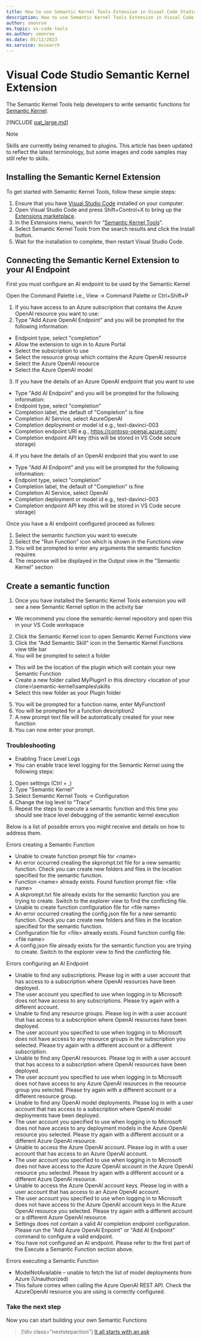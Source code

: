```yaml
---
title: How to use Semantic Kernel Tools Extension in Visual Code Studio
description: How to use Semantic Kernel Tools Extension in Visual Code Studio
author: smonroe
ms.topic: vs-code-tools
ms.author: smonroe
ms.date: 05/12/2023
ms.service: mssearch
---
```

# Visual Code Studio Semantic Kernel Extension

The Semantic Kernel Tools help developers to write semantic functions for [Semantic Kernel](https://github.com/microsoft/semantic-kernel).

[!INCLUDE [pat_large.md](../includes/pat_large.md)]

> [!Note]
> Skills are currently being renamed to plugins. This article has been updated to reflect the latest terminology, but some images and code samples may still refer to skills.

## Installing the Semantic Kernel Extension

To get started with Semantic Kernel Tools, follow these simple steps:
1. Ensure that you have [Visual Studio Code](https://code.visualstudio.com/) installed on your computer.
2. Open Visual Studio Code and press Shift+Control+X to bring up the [Extensions marketplace](https://marketplace.visualstudio.com/).
3. In the Extensions menu, search for “[Semantic Kernel Tools](https://marketplace.visualstudio.com/items?itemName=ms-semantic-kernel.semantic-kernel)“.
4. Select Semantic Kernel Tools from the search results and click the Install button.
5. Wait for the installation to complete, then restart Visual Studio Code.


## Connecting the Semantic Kernel Extension to your AI Endpoint

First you must configure an AI endpoint to be used by the Semantic Kernel

Open the Command Palette i.e., View -> Command Palette or Ctrl+Shift+P
1.  If you have access to an Azure subscription that contains the Azure OpenAI resource you want to use:
2. Type "Add Azure OpenAI Endpoint" and you will be prompted for the following information:
 - Endpoint type, select "completion"
 - Allow the extension to sign in to Azure Portal
 - Select the subscription to use
 - Select the resource group which contains the Azure OpenAI resource
 - Select the Azure OpenAI resource
 - Select the Azure OpenAI model
3. If you have the details of an Azure OpenAI endpoint that you want to use
 - Type "Add AI Endpoint" and you will be prompted for the following information:
 - Endpoint type, select "completion"
 - Completion label, the default of "Completion" is fine
 - Completion AI Service, select AzureOpenAI
 - Completion deployment or model id e.g., text-davinci-003
 - Completion endpoint URI e.g., https://contoso-openai.azure.com/
 - Completion endpoint API key (this will be stored in VS Code secure storage)
4. If you have the details of an OpenAI endpoint that you want to use
 - Type "Add AI Endpoint" and you will be prompted for the following information:
 - Endpoint type, select "completion"
 - Completion label, the default of "Completion" is fine
 - Completion AI Service, select OpenAI
 - Completion deployment or model id e.g., text-davinci-003
 - Completion endpoint API key (this will be stored in VS Code secure storage)

Once you have a AI endpoint configured proceed as follows:

1. Select the semantic function you want to execute
2. Select the "Run Function" icon which is shown in the Functions view
3. You will be prompted to enter any arguments the semantic function requires
4. The response will be displayed in the Output view in the "Semantic Kernel" section


## Create a semantic function

1. Once you have installed the Semantic Kernel Tools extension you will see a new Semantic Kernel option in the activity bar
 - We recommend you clone the semantic-kernel repository and open this in your VS Code workspace
2. Click the Semantic Kernel icon to open Semantic Kernel Functions view
3. Click the "Add Semantic Skill" icon in the Semantic Kernel Functions view title bar
4. You will be prompted to select a folder
 - This will be the location of the plugin which will contain your new Semantic Function
 - Create a new folder called MyPlugin1 in this directory &lt;location of your clone&gt;\semantic-kernel\samples\skills
 - Select this new folder as your Plugin folder
5. You will be prompted for a function name, enter MyFunction1
6. You will be prompted for a function description2
7. A new prompt text file will be automatically created for your new function
8. You can now enter your prompt.

### Troubleshooting

- Enabling Trace Level Logs
 - You can enable trace level logging for the Semantic Kernel using the following steps:
  1. Open settings (Ctrl + ,)
  2. Type "Semantic Kernel"
  3. Select Semantic Kernel Tools -> Configuration
  4. Change the log level to “Trace”
  5. Repeat the steps to execute a semantic function and this time you should see trace level debugging of the semantic kernel execution

Below is a list of possible errors you might receive and details on how to address them.

Errors creating a Semantic Function
- Unable to create function prompt file for &lt;name&gt;
 - An error occurred creating the skprompt.txt file for a new semantic function. Check you can create new folders and files in the location specified for the semantic function.
- Function &lt;name&gt; already exists. Found function prompt file: &lt;file name&gt;
 - A skprompt.txt file already exists for the semantic function you are trying to create. Switch to the explorer view to find the conflicting file.
- Unable to create function configuration file for &lt;file name&gt;
 - An error occurred creating the config.json file for a new semantic function. Check you can create new folders and files in the location specified for the semantic function.
- Configuration file for &lt;file&gt; already exists. Found function config file: &lt;file name&gt;
 - A config.json file already exists for the semantic function you are trying to create. Switch to the explorer view to find the conflicting file.

Errors configuring an AI Endpoint
- Unable to find any subscriptions. Please log in with a user account that has access to a subscription where OpenAI resources have been deployed.
 - The user account you specified to use when logging in to Microsoft does not have access to any subscriptions. Please try again with a different account.
- Unable to find any resource groups. Please log in with a user account that has access to a subscription where OpenAI resources have been deployed.
 - The user account you specified to use when logging in to Microsoft does not have access to any resource groups in the subscription you selected. Please try again with a different account or a different subscription.
- Unable to find any OpenAI resources. Please log in with a user account that has access to a subscription where OpenAI resources have been deployed.
 - The user account you specified to use when logging in to Microsoft does not have access to any Azure OpenAI resources in the resource group you selected. Please try again with a different account or a different resource group.
- Unable to find any OpenAI model deployments. Please log in with a user account that has access to a subscription where OpenAI model deployments have been deployed.
 - The user account you specified to use when logging in to Microsoft does not have access to any deployment models in the Azure OpenAI resource you selected. Please try again with a different account or a different Azure OpenAI resource.
- Unable to access the Azure OpenAI account. Please log in with a user account that has access to an Azure OpenAI account.
 - The user account you specified to use when logging in to Microsoft does not have access to the Azure OpenAI account in the Azure OpenAI resource you selected. Please try again with a different account or a different Azure OpenAI resource.
- Unable to access the Azure OpenAI account keys. Please log in with a user account that has access to an Azure OpenAI account.
 - The user account you specified to use when logging in to Microsoft does not have access to the Azure OpenAI account keys in the Azure OpenAI resource you selected. Please try again with a different account or a different Azure OpenAI resource.
- Settings does not contain a valid AI completion endpoint configuration. Please run the "Add Azure OpenAI Enpoint" or "Add AI Endpoint" command to configure a valid endpoint.
 - You have not configured an AI endpoint. Please refer to the first part of the Execute a Semantic Function section above.

Errors executing a Semantic Function
- ModelNotAvailable – unable to fetch the list of model deployments from Azure (Unauthorized)
 - This failure comes when calling the Azure OpenAI REST API. Check the AzureOpenAI resource you are using is correctly configured.

### Take the next step

Now you can start building your own Semantic Functions

> [!div class="nextstepaction"]
> [It all starts with an ask](/semantic-kernel/howto/semanticfunctions)


